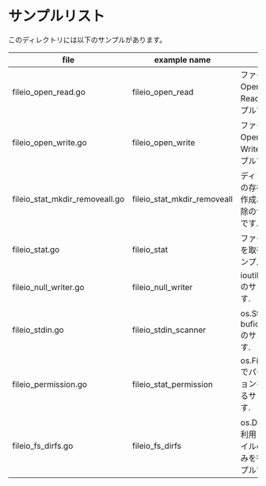 # サンプルリスト

このディレクトリには以下のサンプルがあります。

|file|example name|note|
|----|------------|----|
|fileio\_open\_read.go|fileio\_open\_read|ファイルをOpenしてReadするサンプルです.|
|fileio\_open\_write.go|fileio\_open\_write|ファイルをOpenしてWriteするサンプルです.|
|fileio\_stat\_mkdir\_removeall.go|fileio\_stat\_mkdir\_removeall|ディレクトリの存在確認と作成および削除のサンプルです.|
|fileio\_stat.go|fileio\_stat|ファイル情報を取得するサンプルです.|
|fileio\_null\_writer.go|fileio\_null\_writer|ioutil.Discard のサンプルです.|
|fileio\_stdin.go|fileio\_stdin\_scanner|os.Stdin と bufio.Scanner のサンプルです.|
|fileio\_permission.go|fileio\_stat\_permission|os.FileMode でパーミッションを判定するサンプルです.|
|fileio\_fs\_dirfs.go|fileio\_fs\_dirfs|os.DirFS() を利用してファイルの読み込みを行うサンプルです.|
